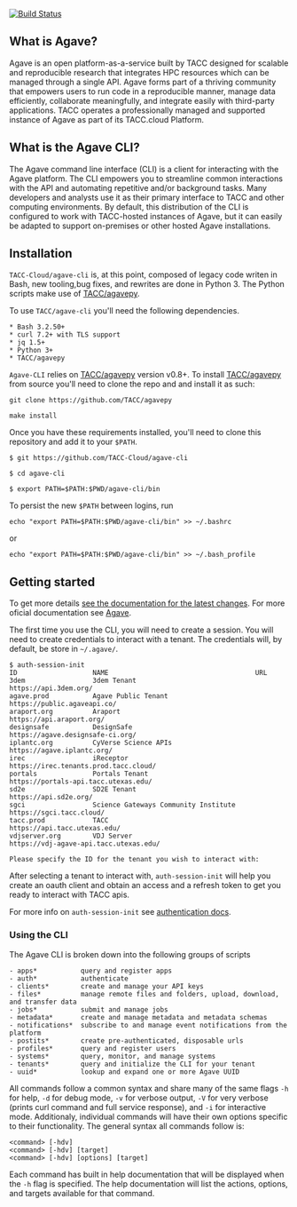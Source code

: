 [![Build Status](https://travis-ci.org/TACC-Cloud/agave-cli.svg?branch=develop)](https://travis-ci.org/TACC-Cloud/agave-cli)

## What is Agave?

Agave is an open platform-as-a-service built by TACC designed for scalable and
reproducible research that integrates HPC resources which can be managed
through a single API.
Agave forms part of a thriving community that empowers users to run code in a
reproducible manner, manage data efficiently, collaborate meaningfully, and 
integrate easily with third-party applications. 
TACC operates a professionally managed and supported instance of Agave as part 
of its TACC.cloud Platform.


## What is the Agave CLI?

The Agave command line interface (CLI) is a client for interacting with the
Agave platform. 
The CLI empowers you to streamline common interactions with the API and 
automating repetitive and/or background tasks. Many developers and analysts 
use it as their primary interface to TACC and other computing environments. 
By default, this distribution of the CLI is configured to work with 
TACC-hosted instances of Agave, but it can easily be adapted to support 
on-premises or other hosted Agave installations. 


## Installation

`TACC-Cloud/agave-cli` is, at this point, composed of legacy code writen in Bash, new
tooling,bug fixes, and rewrites are done in Python 3. The Python scripts make
use of [TACC/agavepy](https://github.com/TACC/agavepy).

To use `TACC/agave-cli` you'll need the following dependencies. 

	* Bash 3.2.50+
	* curl 7.2+ with TLS support
	* jq 1.5+
    * Python 3+
    * TACC/agavepy

`Agave-CLI` relies on [TACC/agavepy](https://github.com/TACC/agavepy) version
v0.8+.
To install [TACC/agavepy](https://github.com/TACC/agavepy) from source you'll
need to clone the repo and and install it as such:
```shell
git clone https://github.com/TACC/agavepy

make install
```

Once you have these requirements installed, you'll need to clone this
repository and add it to your `$PATH`.

```shell
$ git https://github.com/TACC-Cloud/agave-cli

$ cd agave-cli

$ export PATH=$PATH:$PWD/agave-cli/bin
```

To persist the new `$PATH` between logins, run
```shell
echo "export PATH=$PATH:$PWD/agave-cli/bin" >> ~/.bashrc
```
or
```shell
echo "export PATH=$PATH:$PWD/agave-cli/bin" >> ~/.bash_profile
```


## Getting started

To get more details 
[see the documentation for the latest changes](docs/docsite).
For more oficial documentation see
[Agave](https://tacc-cloud.readthedocs.io/projects/agave/en/latest/).

The first time you use the CLI, you will need to create a session.
You will need to create credentials to interact with a tenant.
The credentials will, by default, be store in `~/.agave/`.

```
$ auth-session-init 
ID                   NAME                                     URL                                               
3dem                 3dem Tenant                              https://api.3dem.org/                             
agave.prod           Agave Public Tenant                      https://public.agaveapi.co/                       
araport.org          Araport                                  https://api.araport.org/                          
designsafe           DesignSafe                               https://agave.designsafe-ci.org/                  
iplantc.org          CyVerse Science APIs                     https://agave.iplantc.org/                        
irec                 iReceptor                                https://irec.tenants.prod.tacc.cloud/             
portals              Portals Tenant                           https://portals-api.tacc.utexas.edu/              
sd2e                 SD2E Tenant                              https://api.sd2e.org/                             
sgci                 Science Gateways Community Institute     https://sgci.tacc.cloud/                          
tacc.prod            TACC                                     https://api.tacc.utexas.edu/                      
vdjserver.org        VDJ Server                               https://vdj-agave-api.tacc.utexas.edu/            

Please specify the ID for the tenant you wish to interact with:
```

After selecting a tenant to interact with, `auth-session-init` will help you
create an oauth client and obtain an access and a refresh token to get you
ready to interact with TACC apis.

For more info on `auth-session-init` see
[authentication docs](docs/docsite/authentication/auth.rst).

### Using the CLI

The Agave CLI is broken down into the following groups of scripts

	- apps*           query and register apps
	- auth*           authenticate
	- clients*        create and manage your API keys
	- files*          manage remote files and folders, upload, download, and transfer data
	- jobs*           submit and manage jobs
	- metadata*       create and manage metadata and metadata schemas
	- notifications*  subscribe to and manage event notifications from the platform
	- postits*        create pre-authenticated, disposable urls
	- profiles*       query and register users
	- systems*        query, monitor, and manage systems
	- tenants*        query and initialize the CLI for your tenant
	- uuid*           lookup and expand one or more Agave UUID

All commands follow a common syntax and share many of the same flags `-h` for help, `-d` for debug mode, `-v` for verbose output, `-V` for very verbose (prints curl command and full service response), and `-i` for interactive mode. Additionaly, individual commands will have their own options specific to their functionality. The general syntax all commands follow is:

	<command> [-hdv]
	<command> [-hdv] [target]
	<command> [-hdv] [options] [target]

Each command has built in help documentation that will be displayed when the `-h` flag is specified. The help documentation will list the actions, options, and targets available for that command.
